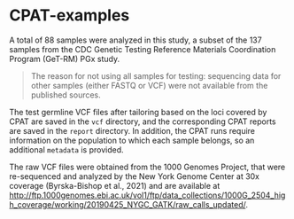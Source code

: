 # CPAT-examples

A total of 88 samples were analyzed in this study, a subset of the 137 samples from the CDC Genetic Testing Reference Materials Coordination Program (GeT-RM) PGx study.

> The reason for not using all samples for testing: sequencing data for other samples (either FASTQ or VCF) were not available from the published sources.

The test germline VCF files after tailoring based on the loci covered by CPAT are saved in the `vcf` directory, and the corresponding CPAT reports are saved in the `report` directory. In addition, the CPAT runs require information on the population to which each sample belongs, so an additional `metadata` is provided.

The raw VCF files were obtained from the 1000 Genomes Project, that were re-sequenced and analyzed by the New York Genome Center at 30x coverage (Byrska-Bishop et al., 2021) and are available at http://ftp.1000genomes.ebi.ac.uk/vol1/ftp/data_collections/1000G_2504_high_coverage/working/20190425_NYGC_GATK/raw_calls_updated/.